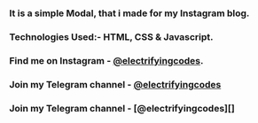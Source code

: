 ### It is a simple Modal, that i made for my Instagram blog.

### Technologies Used:- HTML, CSS & Javascript.

### Find me on Instagram - [@electrifyingcodes][Instagram].
### Join my Telegram channel - [@electrifyingcodes][Telegram]
### Join my Telegram channel - [@electrifyingcodes][]

[Instagram]: https://www.instagram.com/electrifyingcodes
[Telegram]: https://t.me/electrifyingcodes